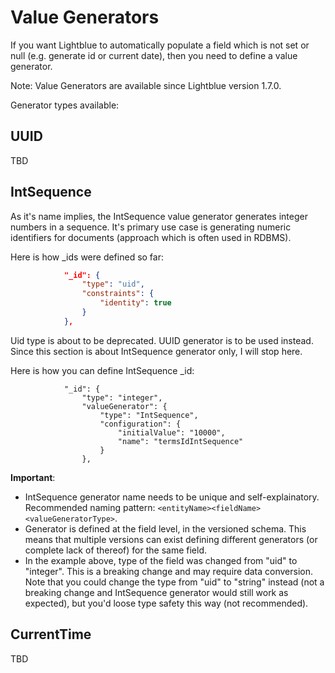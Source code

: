 # Value Generators

If you want Lightblue to automatically populate a field which is not set or null (e.g. generate id or current date), then you need to define a value generator.

Note: Value Generators are available since Lightblue version 1.7.0.

Generator types available:
## UUID

TBD

## IntSequence

As it's name implies, the IntSequence value generator generates integer numbers in a sequence. It's primary use case is generating numeric identifiers for documents (approach which is often used in RDBMS).

Here is how _ids were defined so far:
```json
            "_id": {
                "type": "uid",
                "constraints": {
                    "identity": true
                }
            },
```
Uid type is about to be deprecated. UUID generator is to be used instead. Since this section is about IntSequence generator only, I will stop here.

Here is how you can define IntSequence _id:
```
            "_id": {
                "type": "integer",
                "valueGenerator": {
                    "type": "IntSequence",
                    "configuration": {
                        "initialValue": "10000",
                        "name": "termsIdIntSequence"
                    }
                },
```

**Important**:
* IntSequence generator name needs to be unique and self-explainatory. Recommended naming pattern: ```<entityName><fieldName><valueGeneratorType>```.
* Generator is defined at the field level, in the versioned schema. This means that multiple versions can exist defining different generators (or complete lack of thereof) for the same field.
* In the example above, type of the field was changed from "uid" to "integer". This is a breaking change and may require data conversion. Note that you could change the type from "uid" to "string" instead (not a breaking change and IntSequence generator would still work as expected), but you'd loose type safety this way (not recommended).

## CurrentTime

TBD

